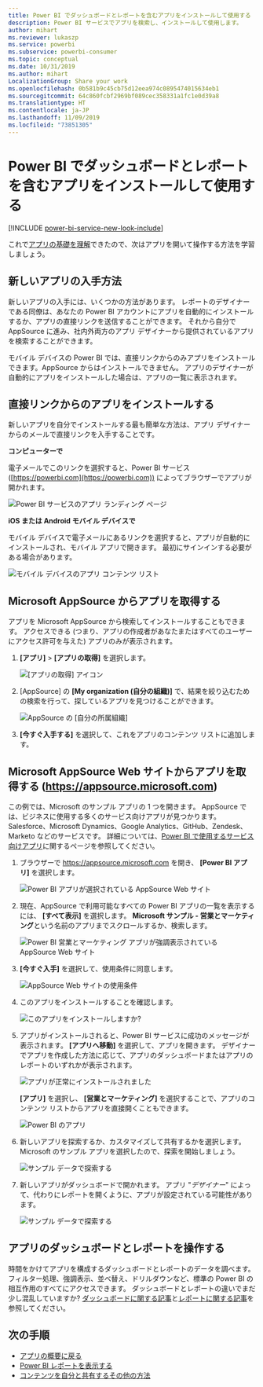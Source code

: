 ```yaml
---
title: Power BI でダッシュボードとレポートを含むアプリをインストールして使用する
description: Power BI サービスでアプリを検索し、インストールして使用します。
author: mihart
ms.reviewer: lukaszp
ms.service: powerbi
ms.subservice: powerbi-consumer
ms.topic: conceptual
ms.date: 10/31/2019
ms.author: mihart
LocalizationGroup: Share your work
ms.openlocfilehash: 0b581b9c45cb75d12eea974c0895474015634eb1
ms.sourcegitcommit: 64c860fcbf2969bf089cec358331a1fc1e0d39a8
ms.translationtype: HT
ms.contentlocale: ja-JP
ms.lasthandoff: 11/09/2019
ms.locfileid: "73851305"
---
```

# <a name="install-and-use-apps-with-dashboards-and-reports-in-power-bi"></a>Power BI でダッシュボードとレポートを含むアプリをインストールして使用する

[!INCLUDE [power-bi-service-new-look-include](../includes/power-bi-service-new-look-include.md)]

これで[アプリの基礎を理解](end-user-apps.md)できたので、次はアプリを開いて操作する方法を学習しましょう。 

## <a name="ways-to-get-a-new-app"></a>新しいアプリの入手方法
新しいアプリの入手には、いくつかの方法があります。 レポートのデザイナーである同僚は、あなたの Power BI アカウントにアプリを自動的にインストールするか、アプリの直接リンクを送信することができます。 それから自分で AppSource に進み、社内外両方のアプリ デザイナーから提供されているアプリを検索することができます。 

モバイル デバイスの Power BI では、直接リンクからのみアプリをインストールできます。AppSource からはインストールできません。 アプリのデザイナーが自動的にアプリをインストールした場合は、アプリの一覧に表示されます。

## <a name="install-an-app-from-a-direct-link"></a>直接リンクからのアプリをインストールする
新しいアプリを自分でインストールする最も簡単な方法は、アプリ デザイナーからのメールで直接リンクを入手することです。  

**コンピューターで** 

電子メールでこのリンクを選択すると、Power BI サービス ([https://powerbi.com](https://powerbi.com)) によってブラウザーでアプリが開かれます。 

![Power BI サービスのアプリ ランディング ページ](./media/end-user-app-view/power-bi-app-from-link.png)

**iOS または Android モバイル デバイスで** 

モバイル デバイスで電子メールにあるリンクを選択すると、アプリが自動的にインストールされ、モバイル アプリで開きます。 最初にサインインする必要がある場合があります。 

![モバイル デバイスのアプリ コンテンツ リスト](./media/end-user-app-view/power-bi-ios.png)

## <a name="get-the-app-from-microsoft-appsource"></a>Microsoft AppSource からアプリを取得する
アプリを Microsoft AppSource から検索してインストールすることもできます。 アクセスできる (つまり、アプリの作成者があなたまたはすべてのユーザーにアクセス許可を与えた) アプリのみが表示されます。

1. **[アプリ]**   >  **[アプリの取得]** を選択します。 
   
    ![[アプリの取得] アイコン](./media/end-user-app-view/power-bi-get-app2.png)    
2. [AppSource] の **[My organization (自分の組織)]** で、結果を絞り込むための検索を行って、探しているアプリを見つけることができます。
   
    ![AppSource の [自分の所属組織]](./media/end-user-app-view/power-bi-opportunity-app.png)
3. **[今すぐ入手する]** を選択して、これをアプリのコンテンツ リストに追加します。 

## <a name="get-an-app-from-the-microsoft-appsource-website-httpsappsourcemicrosoftcom"></a>Microsoft AppSource Web サイトからアプリを取得する (https://appsource.microsoft.com)
この例では、Microsoft のサンプル アプリの 1 つを開きます。 AppSource では、ビジネスに使用する多くのサービス向けアプリが見つかります。  Salesforce、Microsoft Dynamics、Google Analytics、GitHub、Zendesk、Marketo などのサービスです。 詳細については、[Power BI で使用するサービス向けアプリ](../service-connect-to-services.md)に関するページを参照してください。 

1. ブラウザーで https://appsource.microsoft.com を開き、 **[Power BI アプリ]** を選択します。

    ![Power BI アプリが選択されている AppSource Web サイト  ](./media/end-user-apps/power-bi-appsource.png)


2. 現在、AppSource で利用可能なすべての Power BI アプリの一覧を表示するには、 **[すべて表示]** を選択します。 **Microsoft サンプル - 営業とマーケティング**という名前のアプリまでスクロールするか、検索します。

    ![Power BI 営業とマーケティング アプリが強調表示されている AppSource Web サイト  ](./media/end-user-apps/power-bi-appsource-samples.png)

3. **[今すぐ入手]** を選択して、使用条件に同意します。

    ![AppSource Web サイトの使用条件 ](./media/end-user-apps/power-bi-permission.png)


4. このアプリをインストールすることを確認します。

    ![このアプリをインストールしますか?  ](./media/end-user-apps/power-bi-app-install.png)

5. アプリがインストールされると、Power BI サービスに成功のメッセージが表示されます。 **[アプリへ移動]** を選択して、アプリを開きます。 デザイナーでアプリを作成した方法に応じて、アプリのダッシュボードまたはアプリのレポートのいずれかが表示されます。

    ![アプリが正常にインストールされました ](./media/end-user-apps/power-bi-app-ready.png)

    **[アプリ]** を選択し、 **[営業とマーケティング]** を選択することで、アプリのコンテンツ リストからアプリを直接開くこともできます。

    ![Power BI のアプリ](./media/end-user-apps/power-bi-apps.png)


6. 新しいアプリを探索するか、カスタマイズして共有するかを選択します。 Microsoft のサンプル アプリを選択したので、探索を開始しましょう。 

    ![サンプル データで探索する](./media/end-user-apps/power-bi-explore.png)

7.  新しいアプリがダッシュボードで開かれます。 アプリ "*デザイナー*" によって、代わりにレポートを開くように、アプリが設定されている可能性があります。  

    ![サンプル データで探索する](./media/end-user-apps/power-bi-new-app.png)




## <a name="interact-with-the-dashboards-and-reports-in-the-app"></a>アプリのダッシュボードとレポートを操作する
時間をかけてアプリを構成するダッシュボードとレポートのデータを調べます。 フィルター処理、強調表示、並べ替え、ドリルダウンなど、標準の Power BI の相互作用のすべてにアクセスできます。  ダッシュボードとレポートの違いでまだ少し混乱していますか?  [ダッシュボードに関する記事](end-user-dashboards.md)と[レポートに関する記事](end-user-reports.md)を参照してください。  




## <a name="next-steps"></a>次の手順
* [アプリの概要に戻る](end-user-apps.md)
* [Power BI レポートを表示する](end-user-report-open.md)
* [コンテンツを自分と共有するその他の方法](end-user-shared-with-me.md)

